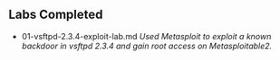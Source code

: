 ## Labs Completed

- 01-vsftpd-2.3.4-exploit-lab.md
  *Used Metasploit to exploit a known backdoor in vsftpd 2.3.4 and gain root access on Metasploitable2.*
